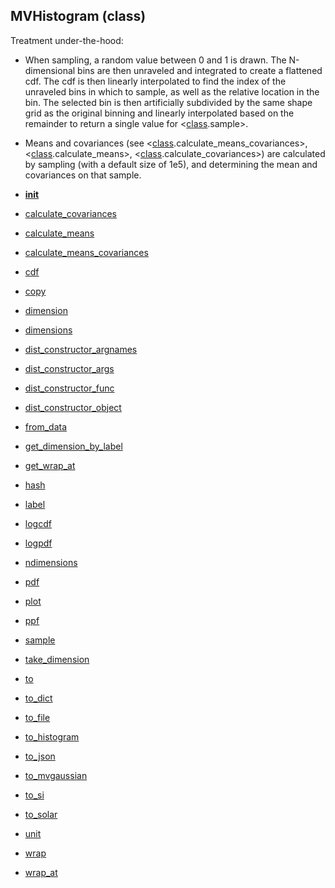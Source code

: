 ## MVHistogram (class)



Treatment under-the-hood:

* When sampling, a random value between 0 and 1 is drawn.  The N-dimensional
bins are then unraveled and integrated to create a flattened cdf.  The
cdf is then linearly interpolated to find the index of the unraveled bins
in which to sample, as well as the relative location in the bin.  The selected
bin is then artificially subdivided by the same shape grid as the original
binning and linearly interpolated based on the remainder to return a single
value for &lt;[class](class.md).sample&gt;.

* Means and covariances (see &lt;[class](class.md).calculate_means_covariances&gt;,
&lt;[class](class.md).calculate_means&gt;, &lt;[class](class.md).calculate_covariances&gt;) are calculated
by sampling (with a default size of 1e5), and determining the mean and covariances
on that sample.




* [__init__](MVHistogram.__init__.md)
* [calculate_covariances](MVHistogram.calculate_covariances.md)
* [calculate_means](MVHistogram.calculate_means.md)
* [calculate_means_covariances](MVHistogram.calculate_means_covariances.md)
* [cdf](MVHistogram.cdf.md)
* [copy](MVHistogram.copy.md)
* [dimension](MVHistogram.dimension.md)
* [dimensions](MVHistogram.dimensions.md)
* [dist_constructor_argnames](MVHistogram.dist_constructor_argnames.md)
* [dist_constructor_args](MVHistogram.dist_constructor_args.md)
* [dist_constructor_func](MVHistogram.dist_constructor_func.md)
* [dist_constructor_object](MVHistogram.dist_constructor_object.md)
* [from_data](MVHistogram.from_data.md)
* [get_dimension_by_label](MVHistogram.get_dimension_by_label.md)
* [get_wrap_at](MVHistogram.get_wrap_at.md)
* [hash](MVHistogram.hash.md)
* [label](MVHistogram.label.md)
* [logcdf](MVHistogram.logcdf.md)
* [logpdf](MVHistogram.logpdf.md)
* [ndimensions](MVHistogram.ndimensions.md)
* [pdf](MVHistogram.pdf.md)
* [plot](MVHistogram.plot.md)
* [ppf](MVHistogram.ppf.md)
* [sample](MVHistogram.sample.md)
* [take_dimension](MVHistogram.take_dimension.md)
* [to](MVHistogram.to.md)
* [to_dict](MVHistogram.to_dict.md)
* [to_file](MVHistogram.to_file.md)
* [to_histogram](MVHistogram.to_histogram.md)
* [to_json](MVHistogram.to_json.md)
* [to_mvgaussian](MVHistogram.to_mvgaussian.md)
* [to_si](MVHistogram.to_si.md)
* [to_solar](MVHistogram.to_solar.md)
* [unit](MVHistogram.unit.md)
* [wrap](MVHistogram.wrap.md)
* [wrap_at](MVHistogram.wrap_at.md)
